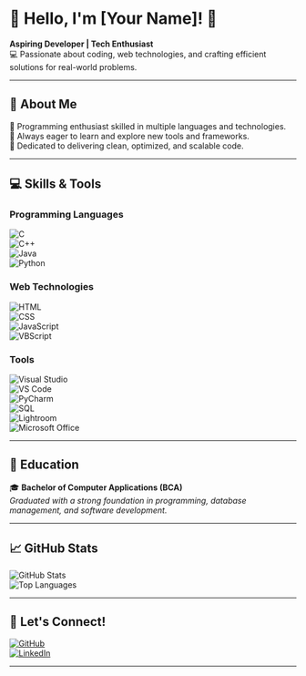 # 🌟 **Hello, I'm [Your Name]!** 🌟  
**Aspiring Developer | Tech Enthusiast**  
💻 Passionate about coding, web technologies, and crafting efficient solutions for real-world problems.  

---

## 🚀 **About Me**  
🔹 Programming enthusiast skilled in multiple languages and technologies.  
🔹 Always eager to learn and explore new tools and frameworks.  
🔹 Dedicated to delivering clean, optimized, and scalable code.  

---

## 💻 **Skills & Tools**  

### **Programming Languages**  
![C](https://img.shields.io/badge/C-%2300599C.svg?style=for-the-badge&logo=c&logoColor=white)  
![C++](https://img.shields.io/badge/C++-%2300599C.svg?style=for-the-badge&logo=c%2B%2B&logoColor=white)  
![Java](https://img.shields.io/badge/Java-%23ED8B00.svg?style=for-the-badge&logo=java&logoColor=white)  
![Python](https://img.shields.io/badge/Python-%233776AB.svg?style=for-the-badge&logo=python&logoColor=white)  

### **Web Technologies**  
![HTML](https://img.shields.io/badge/HTML-%23E34F26.svg?style=for-the-badge&logo=html5&logoColor=white)  
![CSS](https://img.shields.io/badge/CSS-%231572B6.svg?style=for-the-badge&logo=css3&logoColor=white)  
![JavaScript](https://img.shields.io/badge/JavaScript-%23F7DF1E.svg?style=for-the-badge&logo=javascript&logoColor=black)  
![VBScript](https://img.shields.io/badge/VBScript-%23007396.svg?style=for-the-badge&logoColor=white)  

### **Tools**  
![Visual Studio](https://img.shields.io/badge/Visual%20Studio-%235C2D91.svg?style=for-the-badge&logo=visual%20studio&logoColor=white)  
![VS Code](https://img.shields.io/badge/VS%20Code-%23007ACC.svg?style=for-the-badge&logo=visual%20studio%20code&logoColor=white)  
![PyCharm](https://img.shields.io/badge/PyCharm-%23000000.svg?style=for-the-badge&logo=pycharm&logoColor=white)  
![SQL](https://img.shields.io/badge/SQL-%23CC2927.svg?style=for-the-badge&logo=microsoft%20sql%20server&logoColor=white)  
![Lightroom](https://img.shields.io/badge/Lightroom-%230062F1.svg?style=for-the-badge&logo=adobe%20lightroom&logoColor=white)  
![Microsoft Office](https://img.shields.io/badge/Microsoft%20Office-%23D83B01.svg?style=for-the-badge&logo=microsoft-office&logoColor=white)  

---

## 🎯 **Education**  
🎓 **Bachelor of Computer Applications (BCA)**  
*Graduated with a strong foundation in programming, database management, and software development.*

---

## 📈 **GitHub Stats**  
![GitHub Stats](https://github-readme-stats.vercel.app/api?username=henockjoy&show_icons=true&theme=radical)  
![Top Languages](https://github-readme-stats.vercel.app/api/top-langs/?username=henockjoy&layout=compact&theme=radical)  

---

## 🌟 **Let's Connect!**  
[![GitHub](https://img.shields.io/badge/GitHub-%23121011.svg?style=for-the-badge&logo=github&logoColor=white)](https://github.com/henockjoy)  
[![LinkedIn](https://img.shields.io/badge/LinkedIn-%230077B5.svg?style=for-the-badge&logo=linkedin&logoColor=white)]([https://linkedin.com/in/yourprofile](https://www.linkedin.com/in/henock-joy-017abb344/))  

---

